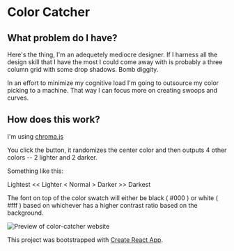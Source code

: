 # Color Catcher

## What problem do I have?
Here's the thing, I'm an adequetely mediocre designer. If I harness all the design skill that I have the most I could come away with is probably a three column grid with some drop shadows. Bomb diggity.

In an effort to minimize my cognitive load I'm going to outsource my color picking to a machine. That way I can focus more on creating swoops and curves.

## How does this work?

I'm using [chroma.js](https://github.com/gka/chroma.js/ )

You click the button, it randomizes the center color and then outputs 4 other colors -- 2 lighter and 2 darker.

Something like this:

Lightest << Lighter < Normal > Darker >> Darkest

The font on top of the color swatch will either be black ( #000 ) or white ( #fff ) based on whichever has a higher contrast ratio based on the background.


![Preview of color-catcher website](https://raw.githubusercontent.com/MathiasaurusRex/color-catcher/blob/master/readme-png.png)

This project was bootstrapped with [Create React App](https://github.com/facebookincubator/create-react-app).

